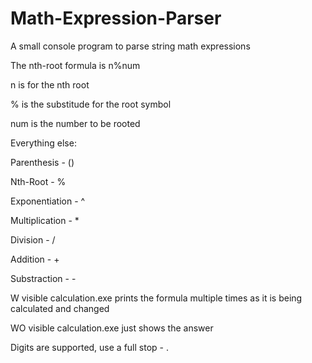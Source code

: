 # Math-Expression-Parser
A small console program to parse string math expressions

The nth-root formula is n%num

n is for the nth root

% is the substitude for the root symbol

num is the number to be rooted



Everything else:


Parenthesis - ()

Nth-Root - %

Exponentiation - ^

Multiplication - *

Division - /

Addition - +

Substraction - -



W visible calculation.exe prints the formula multiple times as it is being calculated and changed

WO visible calculation.exe just shows the answer

Digits are supported, use a full stop - .

